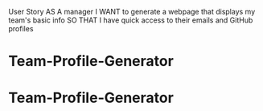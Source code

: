 User Story
AS A manager
I WANT to generate a webpage that displays my team's basic info
SO THAT I have quick access to their emails and GitHub profiles
# Team-Profile-Generator
# Team-Profile-Generator

